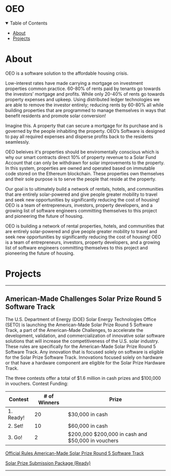# OEO

<details open="open">
<summary>Table of Contents</summary>

- [About](#about)
- [Projects](#projects)


</details>

# About

OEO is a software solution to the affordable housing crisis.

Low-interest rates have made carrying a mortgage on investment properties common practice. 60-80% of rents paid by tenants go towards the investors’ mortgage and profits. While only 20-40% of rents go towards property expenses and upkeep. Using distributed ledger technologies we are able to remove the investor entirely; reducing rents by 60-80% all while building properties that are programmed to manage themselves in ways that benefit residents and promote solar conversion! 
 
Imagine this. A property that can secure a mortgage for its purchase and is governed by the people inhabiting the property. OEO’s Software is designed to pay all required expenses and disperse profits back to the residents seamlessly.  
 
OEO beleives it's properties should be enviromentally conscious which is why our smart contracts direct 10% of property revenue to a Solar Fund Account that can only be withdrawn for solar improvements to the property. In this system, properties are owned and operated based on immutable code stored on the Ethereum blockchain. These properties own themselves and their sole purpose is to serve the people that reside at the property. 
 
Our goal is to ultimately build a network of rentals, hotels, and communities that are entirely solar-powered and give people greater mobility to travel and seek new opportunities by significantly reducing the cost of housing! OEO is a team of entrepreneurs, investors, property developers, and a growing list of software engineers committing themselves to this project and pioneering the future of housing.  

OEO is building a network of rental properties, hotels, and communities that are entirely solar-powered and give people greater mobility to travel and seek new opportunities by significantly reducing the cost of housing! OEO is a team of entrepreneurs, investors, property developers, and a growing list of software engineers committing themselves to this project and pioneering the future of housing.  

# Projects

---

## American-Made Challenges Solar Prize Round 5 Software Track

The U.S. Department of Energy (DOE) Solar Energy Technologies Office (SETO) is launching the
American-Made Solar Prize Round 5 Software Track, a part of the American-Made Challenges, to
accelerate the development, validation, and commercialization of innovative solar software solutions that will increase the competitiveness of the U.S. solar industry. These rules are specifically for the American-Made Solar Prize Round 5 Software Track. Any innovation that is focused solely on software is eligible for the Solar Prize Software Track. Innovations focused solely on hardware or that have a hardware component are eligible for the Solar Prize Hardware Track. 

The three contests offer a total of $1.6 million in cash prizes and $100,000 in vouchers. 
Contest Funding: 

| Contest       | # of Winners | Prize                                              |
| ------------- | ------------ | ---------------------------------------------------|
| 1. Ready!     | 20           | $30,000 in cash                                    |
| 2. Set!       | 10           | $60,000 in cash                                    |
| 3. Go!        | 2            | $200,000 $200,000 in cash and $50,000 in vouchers  |

[Official Rules American-Made Solar Prize Round 5 Software Track ](https://americanmadechallenges.org/solarprize/docs/rules/r5/American-Made_Solar_Prize_Rules_Software.pdf)

[Solar Prize Submission Package (Ready)](solarPrizeSubmission)

---
